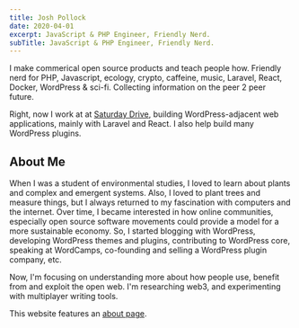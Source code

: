 ```yaml
---
title: Josh Pollock
date: 2020-04-01
excerpt: JavaScript & PHP Engineer, Friendly Nerd.
subTitle: JavaScript & PHP Engineer, Friendly Nerd.
---
```


I make commerical open source products and teach people how. Friendly nerd for PHP, Javascript, ecology, crypto, caffeine, music, Laravel, React, Docker, WordPress & sci-fi. Collecting information on the peer 2 peer future.

Right, now I work at at [Saturday Drive](https://SaturdayDrive.com), building WordPress-adjacent web applications, mainly with Laravel and React. I also help build many WordPress plugins.

## About Me

When I was a student of environmental studies, I loved to learn about plants and complex and emergent systems. Also, I loved to plant trees and measure things, but I always returned to my fascination with computers and the internet. Over time, I became interested in how online communities, especially open source software movements could provide a model for a more sustainable economy. So, I started blogging with WordPress, developing WordPress themes and plugins, contributing to WordPress core, speaking at WordCamps, co-founding and selling a WordPress plugin company, etc.

Now, I'm focusing on understanding more about how people use, benefit from and exploit the open web. I'm researching web3, and experimenting with multiplayer writing tools.

This website features an [about page](about).
